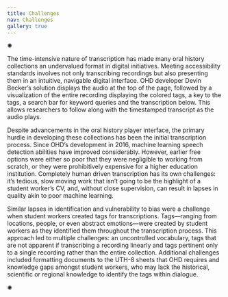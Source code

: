 ```yaml
---
title: Challenges
nav: Challenges
gallery: true
---
```


<div class="symbol-container">
    <p class="symbol">&#10042;</p>
</div>

The time-intensive nature of transcription has made many oral history collections an undervalued format in digital initiatives. Meeting accessibility standards involves not only transcribing recordings but also presenting them in an intuitive, navigable digital interface. OHD developer Devin Becker’s solution displays the audio at the top of the page, followed by a visualization of the entire recording displaying the colored tags, a key to the tags, a search bar for keyword queries and the transcription below. This allows researchers to follow along with the timestamped transcript as the audio plays. 

Despite advancements in the oral history player interface, the primary hurdle in developing these collections has been the initial transcription process. Since OHD’s development in 2016, machine learning speech detection abilities have improved considerably. However, earlier free options were either so poor that they were negligible to working from scratch, or they were prohibitively expensive for a higher education institution. Completely human driven transcription has its own challenges: it’s tedious, slow moving work that isn’t going to be the highlight of a student worker’s CV, and, without close supervision, can result in lapses in quality akin to poor machine learning. 

Similar lapses in identification and vulnerability to bias were a challenge when student workers created tags for transcriptions. Tags—ranging from locations, people, or even abstract emotions—were created by student workers as they identified them throughout the transcription process. This approach led to multiple challenges: an uncontrolled vocabulary, tags that are not apparent if transcribing a recording linearly and tags pertinent only to a single recording rather than the entire collection. Additional challenges included formatting documents to the UTH-8 sheets that OHD requires and knowledge gaps amongst student workers, who may lack the historical, scientific or regional knowledge to identify the tags within dialogue.

<div class="symbol-container">
    <p class="symbol">&#10042;</p>
</div>